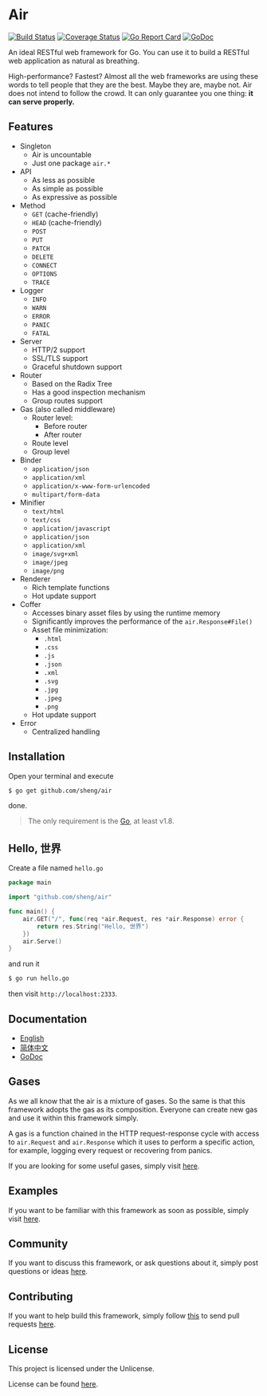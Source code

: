 # Air

[![Build Status](https://travis-ci.org/sheng/air.svg?branch=master)](https://travis-ci.org/sheng/air)
[![Coverage Status](https://coveralls.io/repos/github/sheng/air/badge.svg?branch=master)](https://coveralls.io/github/sheng/air?branch=master)
[![Go Report Card](https://goreportcard.com/badge/github.com/sheng/air)](https://goreportcard.com/report/github.com/sheng/air)
[![GoDoc](https://godoc.org/github.com/sheng/air?status.svg)](https://godoc.org/github.com/sheng/air)

An ideal RESTful web framework for Go. You can use it to build a RESTful web
application as natural as breathing.

High-performance? Fastest? Almost all the web frameworks are using these words
to tell people that they are the best. Maybe they are, maybe not. Air does not
intend to follow the crowd. It can only guarantee you one thing: **it can serve
properly.**

## Features

* Singleton
	* Air is uncountable
	* Just one package `air.*`
* API
	* As less as possible
	* As simple as possible
	* As expressive as possible
* Method
	* `GET` (cache-friendly)
	* `HEAD` (cache-friendly)
	* `POST`
	* `PUT`
	* `PATCH`
	* `DELETE`
	* `CONNECT`
	* `OPTIONS`
	* `TRACE`
* Logger
	* `INFO`
	* `WARN`
	* `ERROR`
	* `PANIC`
	* `FATAL`
* Server
	* HTTP/2 support
	* SSL/TLS support
	* Graceful shutdown support
* Router
	* Based on the Radix Tree
	* Has a good inspection mechanism
	* Group routes support
* Gas (also called middleware)
	* Router level:
		* Before router
		* After router
	* Route level
	* Group level
* Binder
	* `application/json`
	* `application/xml`
	* `application/x-www-form-urlencoded`
	* `multipart/form-data`
* Minifier
	* `text/html`
	* `text/css`
	* `application/javascript`
	* `application/json`
	* `application/xml`
	* `image/svg+xml`
	* `image/jpeg`
	* `image/png`
* Renderer
	* Rich template functions
	* Hot update support
* Coffer
	* Accesses binary asset files by using the runtime memory
	* Significantly improves the performance of the `air.Response#File()`
	* Asset file minimization:
		* `.html`
		* `.css`
		* `.js`
		* `.json`
		* `.xml`
		* `.svg`
		* `.jpg`
		* `.jpeg`
		* `.png`
	* Hot update support
* Error
	* Centralized handling

## Installation

Open your terminal and execute

```bash
$ go get github.com/sheng/air
```

done.

> The only requirement is the [Go](https://golang.org), at least v1.8.

## Hello, 世界

Create a file named `hello.go`

```go
package main

import "github.com/sheng/air"

func main() {
	air.GET("/", func(req *air.Request, res *air.Response) error {
		return res.String("Hello, 世界")
	})
	air.Serve()
}
```

and run it

```bash
$ go run hello.go
```

then visit `http://localhost:2333`.

## Documentation

* [English](https://github.com/sheng/air/wiki/Documentation)
* [简体中文](https://github.com/sheng/air/wiki/文档)
* [GoDoc](https://godoc.org/github.com/sheng/air)

## Gases

As we all know that the air is a mixture of gases. So the same is that this
framework adopts the gas as its composition. Everyone can create new gas and use
it within this framework simply.

A gas is a function chained in the HTTP request-response cycle with access to
`air.Request` and `air.Response` which it uses to perform a specific action, for
example, logging every request or recovering from panics.

If you are looking for some useful gases, simply visit
[here](https://github.com/air-gases).

## Examples

If you want to be familiar with this framework as soon as possible, simply visit
[here](https://github.com/air-examples).

## Community

If you want to discuss this framework, or ask questions about it, simply post
questions or ideas [here](https://github.com/sheng/air/issues).

## Contributing

If you want to help build this framework, simply follow
[this](https://github.com/sheng/air/wiki/Contributing) to send pull requests
[here](https://github.com/sheng/air/pulls).

## License

This project is licensed under the Unlicense.

License can be found [here](LICENSE).
